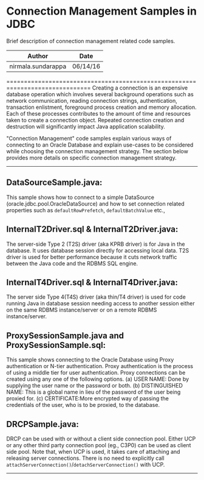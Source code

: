 # Connection Management Samples in JDBC 

Brief description of connection management related code samples.

|Author | Date |
|-------|------|
|nirmala.sundarappa|06/14/16|


==============================================================================
Creating a connection is an expensive database operation which
involves several background operations such as network communication, reading 
connection strings, authentication, transaction enlistment, foreground process 
creation and memory allocation.  Each of these processes contributes to the 
amount of time and resources taken to create a connection object. Repeated 
connection creation and destruction will significantly impact Java application 
scalability.

"Connection Management" code samples explain various ways of connecting to an
Oracle Database and explain use-cases to be considered while choosing the 
connection management strategy. The section below provides more details on 
specific connection management strategy. 

----
## DataSourceSample.java:
This sample shows how to connect to a simple DataSource 
(oracle.jdbc.pool.OracleDataSource) and how to set connection related 
properties such as `defaultRowPrefetch`, `defaultBatchValue` etc., 

## InternalT2Driver.sql & InternalT2Driver.java: 
The server-side Type 2 (T2S) driver (aka KPRB driver) is for Java in the 
database. It uses database session directly for accessing local data. 
T2S driver is used for better performance because it cuts network traffic
between the Java code and the RDBMS SQL engine.

## InternalT4Driver.sql & InternalT4Driver.java:
The server side Type 4(T4S) driver (aka thin/T4 driver) is used for code 
running Java in database session needing access to another session either on
the same RDBMS instance/server or on a remote RDBMS instance/server.

## ProxySessionSample.java and ProxySessionSample.sql:
This sample shows connecting to the Oracle Database using Proxy 
authentication or N-tier authentication. Proxy authentication is the
process of using a middle tier for user authentication. Proxy connections
can be created using any one of the following options. 
(a) USER NAME: Done by supplying the user name or the password or both.
(b) DISTINGUISHED NAME: This is a global name in lieu of the password of
the user being proxied for.
(c) CERTIFICATE:More encrypted way of passing the credentials of the user,
 who is to be proxied, to the database.
    
## DRCPSample.java:
DRCP can be used with or without a client side connection pool. 
Either UCP or any other third party connection pool (eg., C3P0) can be used as
client side pool. Note that, when UCP is used, it takes care of attaching and 
releasing server connections. There is no need to explicitly call 
`attachServerConnection()`/`detachServerConnection()` with UCP. 

----

